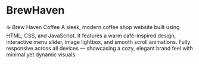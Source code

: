 # BrewHaven
☕ Brew Haven Coffee  A sleek, modern coffee shop website built using HTML, CSS, and JavaScript. It features a warm café-inspired design, interactive menu slider, image lightbox, and smooth scroll animations. Fully responsive across all devices — showcasing a cozy, elegant brand feel with minimal yet dynamic visuals.
